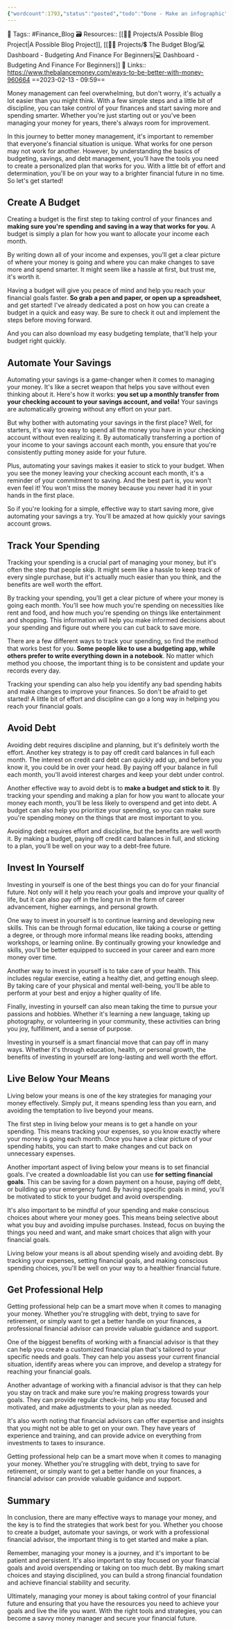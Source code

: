 ```yaml
---
{"wordcount":1793,"status":"posted","todo":"Done - Make an infographic","dg-publish":true,"permalink":"/projects/the-budget-blog/ways-to-manage-your-money-better/","dgPassFrontmatter":true,"noteIcon":"3","created":"2023-11-14T21:08:36.763+05:30","updated":"2024-02-26T02:50:56.525+05:30"}
---
```


🧶 Tags:: #Finance_Blog 
🗃 Resources:: [[👷🏻 Projects/A Possible Blog Project\|A Possible Blog Project]], [[👷🏻 Projects/💲 The Budget Blog/💻 Dashboard - Budgeting And Finance For Beginners\|💻 Dashboard - Budgeting And Finance For Beginners]]
🔗 Links:: https://www.thebalancemoney.com/ways-to-be-better-with-money-960664
==2023-02-13 - 09:59==

Money management can feel overwhelming, but don't worry, it's actually a lot easier than you might think. With a few simple steps and a little bit of discipline, you can take control of your finances and start saving more and spending smarter. Whether you're just starting out or you've been managing your money for years, there's always room for improvement.

In this journey to better money management, it's important to remember that everyone's financial situation is unique. What works for one person may not work for another. However, by understanding the basics of budgeting, savings, and debt management, you'll have the tools you need to create a personalized plan that works for you. With a little bit of effort and determination, you'll be on your way to a brighter financial future in no time. So let's get started!

## Create A Budget
Creating a budget is the first step to taking control of your finances and **making sure you're spending and saving in a way that works for you**. A budget is simply a plan for how you want to allocate your income each month.

By writing down all of your income and expenses, you'll get a clear picture of where your money is going and where you can make changes to save more and spend smarter. It might seem like a hassle at first, but trust me, it's worth it.

Having a budget will give you peace of mind and help you reach your financial goals faster. **So grab a pen and paper, or open up a spreadsheet**, and get started! I've already dedicated a post on how you can create a budget in a quick and easy way. Be sure to check it out and implement the steps before moving forward.

And you can also download my easy budgeting template, that'll help your budget right quickly.

## Automate Your Savings
Automating your savings is a game-changer when it comes to managing your money. It's like a secret weapon that helps you save without even thinking about it. Here's how it works: **you set up a monthly transfer from your checking account to your savings account, and voila!** Your savings are automatically growing without any effort on your part.

But why bother with automating your savings in the first place? Well, for starters, it's way too easy to spend all the money you have in your checking account without even realizing it. By automatically transferring a portion of your income to your savings account each month, you ensure that you're consistently putting money aside for your future.

Plus, automating your savings makes it easier to stick to your budget. When you see the money leaving your checking account each month, it's a reminder of your commitment to saving. And the best part is, you won't even feel it! You won't miss the money because you never had it in your hands in the first place.

So if you're looking for a simple, effective way to start saving more, give automating your savings a try. You'll be amazed at how quickly your savings account grows.

## Track Your Spending
Tracking your spending is a crucial part of managing your money, but it's often the step that people skip. It might seem like a hassle to keep track of every single purchase, but it's actually much easier than you think, and the benefits are well worth the effort.

By tracking your spending, you'll get a clear picture of where your money is going each month. You'll see how much you're spending on necessities like rent and food, and how much you're spending on things like entertainment and shopping. This information will help you make informed decisions about your spending and figure out where you can cut back to save more.

There are a few different ways to track your spending, so find the method that works best for you. **Some people like to use a budgeting app, while others prefer to write everything down in a notebook**. No matter which method you choose, the important thing is to be consistent and update your records every day.

Tracking your spending can also help you identify any bad spending habits and make changes to improve your finances. So don't be afraid to get started! A little bit of effort and discipline can go a long way in helping you reach your financial goals.

## Avoid Debt
Avoiding debt requires discipline and planning, but it's definitely worth the effort. Another key strategy is to pay off credit card balances in full each month. The interest on credit card debt can quickly add up, and before you know it, you could be in over your head. By paying off your balance in full each month, you'll avoid interest charges and keep your debt under control.

Another effective way to avoid debt is to **make a budget and stick to it**. By tracking your spending and making a plan for how you want to allocate your money each month, you'll be less likely to overspend and get into debt. A budget can also help you prioritize your spending, so you can make sure you're spending money on the things that are most important to you.

Avoiding debt requires effort and discipline, but the benefits are well worth it. By making a budget, paying off credit card balances in full, and sticking to a plan, you'll be well on your way to a debt-free future.

## Invest In Yourself
Investing in yourself is one of the best things you can do for your financial future. Not only will it help you reach your goals and improve your quality of life, but it can also pay off in the long run in the form of career advancement, higher earnings, and personal growth.

One way to invest in yourself is to continue learning and developing new skills. This can be through formal education, like taking a course or getting a degree, or through more informal means like reading books, attending workshops, or learning online. By continually growing your knowledge and skills, you'll be better equipped to succeed in your career and earn more money over time.

Another way to invest in yourself is to take care of your health. This includes regular exercise, eating a healthy diet, and getting enough sleep. By taking care of your physical and mental well-being, you'll be able to perform at your best and enjoy a higher quality of life.

Finally, investing in yourself can also mean taking the time to pursue your passions and hobbies. Whether it's learning a new language, taking up photography, or volunteering in your community, these activities can bring you joy, fulfillment, and a sense of purpose.

Investing in yourself is a smart financial move that can pay off in many ways. Whether it's through education, health, or personal growth, the benefits of investing in yourself are long-lasting and well worth the effort.

## Live Below Your Means
Living below your means is one of the key strategies for managing your money effectively. Simply put, it means spending less than you earn, and avoiding the temptation to live beyond your means.

The first step in living below your means is to get a handle on your spending. This means tracking your expenses, so you know exactly where your money is going each month. Once you have a clear picture of your spending habits, you can start to make changes and cut back on unnecessary expenses.

Another important aspect of living below your means is to set financial goals. I've created a downloadable list you can use **for setting financial goals**. This can be saving for a down payment on a house, paying off debt, or building up your emergency fund. By having specific goals in mind, you'll be motivated to stick to your budget and avoid overspending.

It's also important to be mindful of your spending and make conscious choices about where your money goes. This means being selective about what you buy and avoiding impulse purchases. Instead, focus on buying the things you need and want, and make smart choices that align with your financial goals.

Living below your means is all about spending wisely and avoiding debt. By tracking your expenses, setting financial goals, and making conscious spending choices, you'll be well on your way to a healthier financial future.

## Get Professional Help
Getting professional help can be a smart move when it comes to managing your money. Whether you're struggling with debt, trying to save for retirement, or simply want to get a better handle on your finances, a professional financial advisor can provide valuable guidance and support.

One of the biggest benefits of working with a financial advisor is that they can help you create a customized financial plan that's tailored to your specific needs and goals. They can help you assess your current financial situation, identify areas where you can improve, and develop a strategy for reaching your financial goals.

Another advantage of working with a financial advisor is that they can help you stay on track and make sure you're making progress towards your goals. They can provide regular check-ins, help you stay focused and motivated, and make adjustments to your plan as needed.

It's also worth noting that financial advisors can offer expertise and insights that you might not be able to get on your own. They have years of experience and training, and can provide advice on everything from investments to taxes to insurance.

Getting professional help can be a smart move when it comes to managing your money. Whether you're struggling with debt, trying to save for retirement, or simply want to get a better handle on your finances, a financial advisor can provide valuable guidance and support.

## Summary
In conclusion, there are many effective ways to manage your money, and the key is to find the strategies that work best for you. Whether you choose to create a budget, automate your savings, or work with a professional financial advisor, the important thing is to get started and make a plan.

Remember, managing your money is a journey, and it's important to be patient and persistent. It's also important to stay focused on your financial goals and avoid overspending or taking on too much debt. By making smart choices and staying disciplined, you can build a strong financial foundation and achieve financial stability and security.

Ultimately, managing your money is about taking control of your financial future and ensuring that you have the resources you need to achieve your goals and live the life you want. With the right tools and strategies, you can become a savvy money manager and secure your financial future.